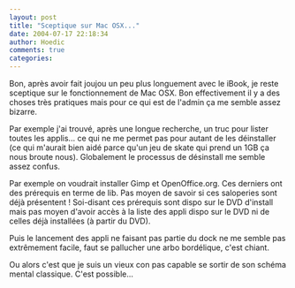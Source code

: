 ```yaml
---
layout: post
title: "Sceptique sur Mac OSX..."
date: 2004-07-17 22:18:34
author: Hoedic
comments: true
categories: 
---
```



Bon, après avoir fait joujou un peu plus longuement avec le iBook, je reste sceptique sur le fonctionnement de Mac OSX. Bon effectivement il y a des choses très pratiques mais pour ce qui est de l'admin ça me semble assez bizarre.

Par exemple j'ai trouvé, après une longue recherche, un truc pour lister toutes les applis... ce qui ne me permet pas pour autant de  les déinstaller (ce qui m'aurait bien aidé parce qu'un jeu de skate qui prend un 1GB ça nous broute nous). Globalement le processus de désinstall me semble assez confus.

Par exemple on voudrait installer Gimp et OpenOffice.org. Ces derniers ont des prérequis en terme de lib. Pas moyen de savoir si ces saloperies sont déjà présentent ! Soi-disant ces prérequis sont dispo sur le DVD d'install mais pas moyen d'avoir accès à la liste des appli dispo sur le DVD ni de celles déjà installées (à partir du DVD).

Puis le lancement des appli ne faisant pas partie du dock ne me semble pas extrêmement facile, faut se pallucher une arbo bordélique, c'est chiant.

Ou alors c'est que je suis un vieux con pas capable se sortir de son schéma mental classique. C'est possible...